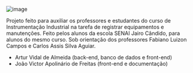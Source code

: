 ![image](https://github.com/user-attachments/assets/614376cf-7b27-4ec2-89bb-dbaf93a5a885)


Projeto feito para auxiliar os professores e estudantes do curso de Instrumentação Industrial na tarefa de registrar equipamentos e manutenções.
Feito pelos alunos da escola SENAI Jairo Cândido, para alunos do mesmo curso. Sob orientação dos professores Fabiano Luizon Campos e Carlos Assis Silva Aguiar.

- Artur Vidal de Almeida (back-end, banco de dados e front-end)
- João Victor Apolinário de Freitas (front-end e documentação)
